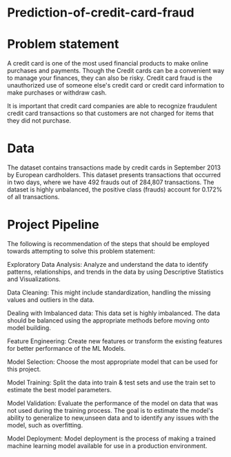 # Prediction-of-credit-card-fraud
# Problem statement
A credit card is one of the most used financial products to make online purchases and payments. Though the Credit cards can be a convenient way to manage your finances, they can also be risky. Credit card fraud is the unauthorized use of someone else's credit card or credit card information to make purchases or withdraw cash.

It is important that credit card companies are able to recognize fraudulent credit card transactions so that customers are not charged for items that they did not purchase. 

# Data 

The dataset contains transactions made by credit cards in September 2013 by European cardholders. This dataset presents transactions that occurred in two days, where we have 492 frauds out of 284,807 transactions. The dataset is highly unbalanced, the positive class (frauds) account for 0.172% of all transactions.

# Project Pipeline
The following is recommendation of the steps that should be employed towards attempting to solve this problem statement: 

Exploratory Data Analysis: Analyze and understand the data to identify patterns, relationships, and trends in the data by using Descriptive Statistics and 
Visualizations. 
		
Data Cleaning: This might include standardization, handling the missing values and outliers in the data. 
  
Dealing with Imbalanced data: This data set is highly imbalanced. The data should be balanced using the appropriate methods before moving onto model building.
  
Feature Engineering: Create new features or transform the existing features for better performance of the ML Models. 
  
Model Selection: Choose the most appropriate model that can be used for this project. 
  
Model Training: Split the data into train & test sets and use the train set to estimate the best model parameters. 
  
Model Validation: Evaluate the performance of the model on data that was not used during the training process. The goal is to estimate the model's ability to generalize 
to new,unseen data and to identify any issues with the model, such as overfitting. 
		 
Model Deployment: Model deployment is the process of making a trained machine learning model available for use in a production environment. 


